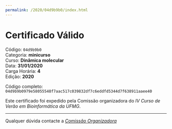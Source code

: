 ```yaml
---
permalink: /2020/04d9b9b0/index.html
---
```


# Certificado Válido

Código: `04d9b9b0`<br>
Categoria: **minicurso**<br>
Curso: **Dinâmica molecular**<br>
Data: **31/01/2020**<br>
Carga Horária: **4**<br>
Edição: **2020**<br>


Código completo: `04d9b9b0979e58055548f7aac517c039832df7c6eddfd5344d7f638911aaee40`


Este certificado foi expedido pela Comissão organizadora do *IV Curso de Verão em Bioinformática da UFMG*.

----

Qualquer dúvida contacte a [_Comissão Organizadora_](<mailto:cursobioinfoufmg@gmail.com$subject=[Certificados]>)


